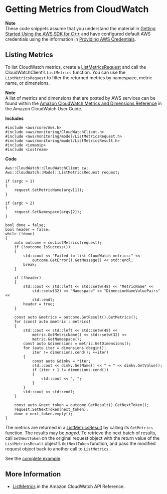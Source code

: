 # Getting Metrics from CloudWatch<a name="examples-cloudwatch-get-metrics"></a>

**Note**  
These code snippets assume that you understand the material in [Getting Started Using the AWS SDK for C\+\+](getting-started.md) and have configured default AWS credentials using the information in [Providing AWS Credentials](credentials.md)\.

## Listing Metrics<a name="listing-metrics"></a>

To list CloudWatch metrics, create a [ListMetricsRequest](https://sdk.amazonaws.com/cpp/api/LATEST/class_aws_1_1_cloud_watch_1_1_model_1_1_list_metrics_request.html) and call the CloudWatchClient’s `ListMetrics` function\. You can use the `ListMetricsRequest` to filter the returned metrics by namespace, metric name, or dimensions\.

**Note**  
A list of metrics and dimensions that are posted by AWS services can be found within the [Amazon CloudWatch Metrics and Dimensions Reference](https://docs.aws.amazon.com/AmazonCloudWatch/latest/monitoring/CW_Support_For_AWS.html) in the Amazon CloudWatch User Guide\.

 **Includes** 

```
#include <aws/core/Aws.h>
#include <aws/monitoring/CloudWatchClient.h>
#include <aws/monitoring/model/ListMetricsRequest.h>
#include <aws/monitoring/model/ListMetricsResult.h>
#include <iomanip>
#include <iostream>
```

 **Code** 

```
Aws::CloudWatch::CloudWatchClient cw;
Aws::CloudWatch::Model::ListMetricsRequest request;

if (argc > 1)
{
    request.SetMetricName(argv[1]);
}

if (argc > 2)
{
    request.SetNamespace(argv[2]);
}

bool done = false;
bool header = false;
while (!done)
{
    auto outcome = cw.ListMetrics(request);
    if (!outcome.IsSuccess())
    {
        std::cout << "Failed to list CloudWatch metrics:" <<
            outcome.GetError().GetMessage() << std::endl;
        break;
    }

    if (!header)
    {
        std::cout << std::left << std::setw(48) << "MetricName" <<
            std::setw(32) << "Namespace" << "DimensionNameValuePairs" <<
            std::endl;
        header = true;
    }

    const auto &metrics = outcome.GetResult().GetMetrics();
    for (const auto &metric : metrics)
    {
        std::cout << std::left << std::setw(48) <<
            metric.GetMetricName() << std::setw(32) <<
            metric.GetNamespace();
        const auto &dimensions = metric.GetDimensions();
        for (auto iter = dimensions.cbegin();
            iter != dimensions.cend(); ++iter)
        {
            const auto &dimkv = *iter;
            std::cout << dimkv.GetName() << " = " << dimkv.GetValue();
            if (iter + 1 != dimensions.cend())
            {
                std::cout << ", ";
            }
        }
        std::cout << std::endl;
    }

    const auto &next_token = outcome.GetResult().GetNextToken();
    request.SetNextToken(next_token);
    done = next_token.empty();
}
```

The metrics are returned in a [ListMetricsResult](https://sdk.amazonaws.com/cpp/api/LATEST/class_aws_1_1_cloud_watch_1_1_model_1_1_list_metrics_result.html) by calling its `GetMetrics` function\. The results may be *paged*\. To retrieve the next batch of results, call `SetNextToken` on the original request object with the return value of the `ListMetricsResult` object’s `GetNextToken` function, and pass the modified request object back to another call to `ListMetrics`\.

See the [complete example](https://github.com/awsdocs/aws-doc-sdk-examples/tree/master/cpp/example_code/cloudwatch/list_metrics.cpp)\.

## More Information<a name="more-information"></a>
+  [ListMetrics](https://docs.aws.amazon.com/AmazonCloudWatch/latest/APIReference/ListMetrics.html) in the Amazon CloudWatch API Reference\.